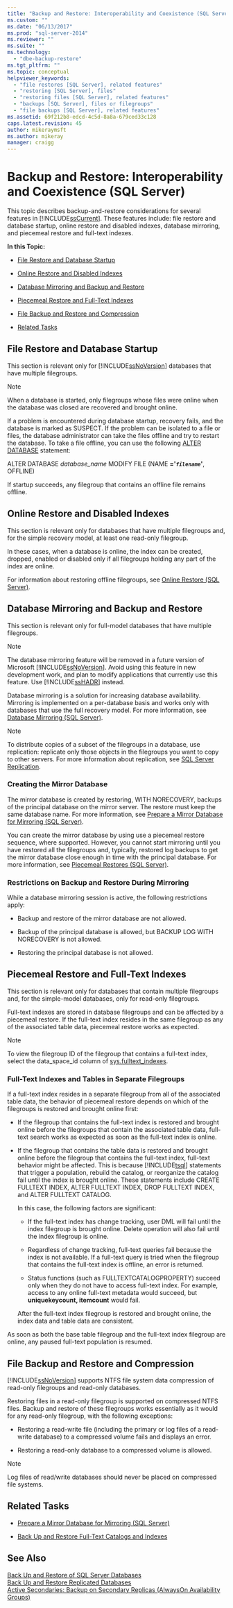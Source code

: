 ```yaml
---
title: "Backup and Restore: Interoperability and Coexistence (SQL Server) | Microsoft Docs"
ms.custom: ""
ms.date: "06/13/2017"
ms.prod: "sql-server-2014"
ms.reviewer: ""
ms.suite: ""
ms.technology: 
  - "dbe-backup-restore"
ms.tgt_pltfrm: ""
ms.topic: conceptual
helpviewer_keywords: 
  - "file restores [SQL Server], related features"
  - "restoring [SQL Server], files"
  - "restoring files [SQL Server], related features"
  - "backups [SQL Server], files or filegroups"
  - "file backups [SQL Server], related features"
ms.assetid: 69f212b8-edcd-4c5d-8a8a-679ced33c128
caps.latest.revision: 45
author: mikeraymsft
ms.author: mikeray
manager: craigg
---
```

# Backup and Restore: Interoperability and Coexistence (SQL Server)
  This topic describes backup-and-restore considerations for several features in [!INCLUDE[ssCurrent](../../includes/sscurrent-md.md)]. These features include: file restore and database startup, online restore and disabled indexes, database mirroring, and piecemeal restore and full-text indexes.  
  
 **In this Topic:**  
  
-   [File Restore and Database Startup](#FileRestoreAndDbStartup)  
  
-   [Online Restore and Disabled Indexes](#OnlineRestoreAndDisabledIndexes)  
  
-   [Database Mirroring and Backup and Restore](#DbMandBnR)  
  
-   [Piecemeal Restore and Full-Text Indexes](#PiecemealAndFTIndexes)  
  
-   [File Backup and Restore and Compression](#FileBnRandCompression)  
  
-   [Related Tasks](#RelatedTasks)  
  
##  <a name="FileRestoreAndDbStartup"></a> File Restore and Database Startup  
 This section is relevant only for [!INCLUDE[ssNoVersion](../../includes/ssnoversion-md.md)] databases that have multiple filegroups.  
  
> [!NOTE]  
>  When a database is started, only filegroups whose files were online when the database was closed are recovered and brought online.  
  
 If a problem is encountered during database startup, recovery fails, and the database is marked as SUSPECT. If the problem can be isolated to a file or files, the database administrator can take the files offline and try to restart the database. To take a file offline, you can use the following [ALTER DATABASE](/sql/t-sql/statements/alter-database-transact-sql) statement:  
  
 ALTER DATABASE *database_name* MODIFY FILE (NAME **='*`filename`*'**, OFFLINE)  
  
 If startup succeeds, any filegroup that contains an offline file remains offline.  
  
##  <a name="OnlineRestoreAndDisabledIndexes"></a> Online Restore and Disabled Indexes  
 This section is relevant only for databases that have multiple filegroups and, for the simple recovery model, at least one read-only filegroup.  
  
 In these cases, when a database is online, the index can be created, dropped, enabled or disabled only if all filegroups holding any part of the index are online.  
  
 For information about restoring offline filegroups, see [Online Restore &#40;SQL Server&#41;](online-restore-sql-server.md).  
  
##  <a name="DbMandBnR"></a> Database Mirroring and Backup and Restore  
 This section is relevant only for full-model databases that have multiple filegroups.  
  
> [!NOTE]  
>  The database mirroring feature will be removed in a future version of Microsoft [!INCLUDE[ssNoVersion](../../includes/ssnoversion-md.md)]. Avoid using this feature in new development work, and plan to modify applications that currently use this feature. Use [!INCLUDE[ssHADR](../../includes/sshadr-md.md)] instead.  
  
 Database mirroring is a solution for increasing database availability. Mirroring is implemented on a per-database basis and works only with databases that use the full recovery model. For more information, see [Database Mirroring &#40;SQL Server&#41;](../../database-engine/database-mirroring/database-mirroring-sql-server.md).  
  
> [!NOTE]  
>  To distribute copies of a subset of the filegroups in a database, use replication: replicate only those objects in the filegroups you want to copy to other servers. For more information about replication, see [SQL Server Replication](../../relational-databases/replication/sql-server-replication.md).  
  
### Creating the Mirror Database  
 The mirror database is created by restoring, WITH NORECOVERY, backups of the principal database on the mirror server. The restore must keep the same database name. For more information, see [Prepare a Mirror Database for Mirroring &#40;SQL Server&#41;](../../database-engine/database-mirroring/prepare-a-mirror-database-for-mirroring-sql-server.md).  
  
 You can create the mirror database by using use a piecemeal restore sequence, where supported. However, you cannot start mirroring until you have restored all the filegroups and, typically, restored log backups to get the mirror database close enough in time with the principal database. For more information, see [Piecemeal Restores &#40;SQL Server&#41;](piecemeal-restores-sql-server.md).  
  
### Restrictions on Backup and Restore During Mirroring  
 While a database mirroring session is active, the following restrictions apply:  
  
-   Backup and restore of the mirror database are not allowed.  
  
-   Backup of the principal database is allowed, but BACKUP LOG WITH NORECOVERY is not allowed.  
  
-   Restoring the principal database is not allowed.  
  
##  <a name="PiecemealAndFTIndexes"></a> Piecemeal Restore and Full-Text Indexes  
 This section is relevant only for databases that contain multiple filegroups and, for the simple-model databases, only for read-only filegroups.  
  
 Full-text indexes are stored in database filegroups and can be affected by a piecemeal restore. If the full-text index resides in the same filegroup as any of the associated table data, piecemeal restore works as expected.  
  
> [!NOTE]  
>  To view the filegroup ID of the filegroup that contains a full-text index, select the data_space_id column of [sys.fulltext_indexes](/sql/relational-databases/system-catalog-views/sys-fulltext-indexes-transact-sql).  
  
### Full-Text Indexes and Tables in Separate Filegroups  
 If a full-text index resides in a separate filegroup from all of the associated table data, the behavior of piecemeal restore depends on which of the filegroups is restored and brought online first:  
  
-   If the filegroup that contains the full-text index is restored and brought online before the filegroups that contain the associated table data, full-text search works as expected as soon as the full-text index is online.  
  
-   If the filegroup that contains the table data is restored and brought online before the filegroup that contains the full-text index, full-text behavior might be affected. This is because [!INCLUDE[tsql](../../includes/tsql-md.md)] statements that trigger a population, rebuild the catalog, or reorganize the catalog fail until the index is brought online. These statements include CREATE FULLTEXT INDEX, ALTER FULLTEXT INDEX, DROP FULLTEXT INDEX, and ALTER FULLTEXT CATALOG.  
  
     In this case, the following factors are significant:  
  
    -   If the full-text index has change tracking, user DML will fail until the index filegroup is brought online. Delete operation will also fail until the index filegroup is online.  
  
    -   Regardless of change tracking, full-text queries fail because the index is not available. If a full-text query is tried when the filegroup that contains the full-text index is offline, an error is returned.  
  
    -   Status functions (such as FULLTEXTCATALOGPROPERTY) succeed only when they do not have to access full-text index. For example, access to any online full-text metadata would succeed, but **uniquekeycount, itemcount** would fail.  
  
     After the full-text index filegroup is restored and brought online, the index data and table data are consistent.  
  
 As soon as both the base table filegroup and the full-text index filegroup are online, any paused full-text population is resumed.  
  
##  <a name="FileBnRandCompression"></a> File Backup and Restore and Compression  
 [!INCLUDE[ssNoVersion](../../includes/ssnoversion-md.md)] supports NTFS file system data compression of read-only filegroups and read-only databases.  
  
 Restoring files in a read-only filegroup is supported on compressed NTFS files. Backup and restore of these filegroups works essentially as it would for any read-only filegroup, with the following exceptions:  
  
-   Restoring a read-write file (including the primary or log files of a read-write database) to a compressed volume fails and displays an error.  
  
-   Restoring a read-only database to a compressed volume is allowed.  
  
> [!NOTE]  
>  Log files of read/write databases should never be placed on compressed file systems.  
  
##  <a name="RelatedTasks"></a> Related Tasks  
  
-   [Prepare a Mirror Database for Mirroring &#40;SQL Server&#41;](../../database-engine/database-mirroring/prepare-a-mirror-database-for-mirroring-sql-server.md)  
  
-   [Back Up and Restore Full-Text Catalogs and Indexes](../search/back-up-and-restore-full-text-catalogs-and-indexes.md)  
  
## See Also  
 [Back Up and Restore of SQL Server Databases](back-up-and-restore-of-sql-server-databases.md)   
 [Back Up and Restore Replicated Databases](../replication/administration/back-up-and-restore-replicated-databases.md)   
 [Active Secondaries: Backup on Secondary Replicas &#40;AlwaysOn Availability Groups&#41;](../../database-engine/availability-groups/windows/active-secondaries-backup-on-secondary-replicas-always-on-availability-groups.md)  
  
  
